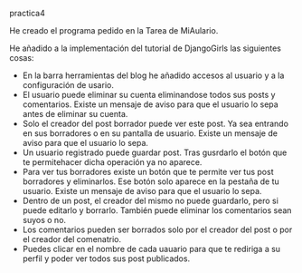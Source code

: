 practica4

He creado el programa pedido en la Tarea de MiAulario.

He añadido a la implementación del tutorial de DjangoGirls las siguientes cosas:
  - En la barra herramientas del blog he añadido accesos al usuario y a la configuración de usario.
  - El usuario puede eliminar su cuenta eliminandose todos sus posts y comentarios. Existe un mensaje de aviso para que el usuario lo sepa antes de eliminar su cuenta.
  - Solo el creador del post borrador puede ver este post. Ya sea entrando en sus borradores o en su pantalla de usuario. Existe un mensaje de aviso para que el usuario lo sepa.
  - Un usuario registrado puede guardar post. Tras gusrdarlo el botón que te permitehacer dicha operación ya no aparece.
  - Para ver tus borradores existe un botón que te permite ver tus post borradores y eliminarlos. Ese botón solo aparece en la pestaña de tu usuario. Existe un mensaje de aviso para que el usuario lo sepa.
  - Dentro de un post, el creador del mismo no puede guardarlo, pero si puede editarlo y borrarlo. También puede eliminar los comentarios sean suyos o no.
  - Los comentarios pueden ser borrados solo por el creador del post o por el creador del comenatrio.
  - Puedes clicar en el nombre de cada uauario para que te rediriga a su perfil y poder ver todos sus post publicados.
